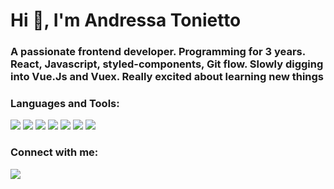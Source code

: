 <h1>Hi 👋, I'm Andressa Tonietto</h1>
<h3>A passionate frontend developer. Programming for 3 years. React, Javascript, styled-components, Git flow. Slowly digging into Vue.Js and Vuex. Really excited about learning new things</h3>

<h3 align="left">Languages and Tools:</h3>
<p align="left">
  <img src="https://img.shields.io/badge/JavaScript-F7DF1E?style=for-the-badge&logo=javascript&logoColor=black" />
  <img src="https://img.shields.io/badge/React-20232A?style=for-the-badge&logo=react&logoColor=61DAFB" />
  <img src="https://img.shields.io/badge/styled--components-DB7093?style=for-the-badge&logo=styled-components&logoColor=white" />
  <img src="https://img.shields.io/badge/TypeScript-007ACC?style=for-the-badge&logo=typescript&logoColor=white" />
  <img src="https://img.shields.io/badge/Git-F05032?style=for-the-badge&logo=git&logoColor=white" />
  <img src="https://img.shields.io/badge/Vue.js-35495E?style=for-the-badge&logo=vue.js&logoColor=4FC08D" />
  <img src="https://img.shields.io/badge/npm-CB3837?style=for-the-badge&logo=npm&logoColor=white" />
</p>

<p>
<!--   <img align="center" src="https://github-readme-streak-stats.herokuapp.com/?user=andressatonietto&theme=dark" alt="andressatonietto" /> -->
<!-- <img align="center" src="https://github-readme-stats.vercel.app/api/top-langs/?username=andressatonietto&theme=dracula&hide_border=true&layout=compact" /> -->
</p>


<h3 align="left">Connect with me:</h3>
<p align="left">
  <a href="https://www.linkedin.com/in/andressatonietto/"><img src="https://img.shields.io/badge/LinkedIn-0077B5?style=for-the-badge&logo=linkedin&logoColor=white" /></a>
    
</p>
